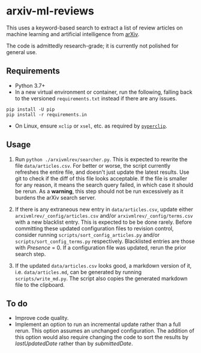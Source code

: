 # arxiv-ml-reviews
This uses a keyword-based search to extract a list of review articles on machine learning and artificial intelligence
from [arXiv](https://arxiv.org/).

The code is admittedly research-grade; it is currently not polished for general use.

## Requirements
* Python 3.7+
* In a new virtual environment or container, run the following, falling back to the versioned `requirements.txt` instead
if there are any issues.
```
pip install -U pip
pip install -r requirements.in
```
* On Linux, ensure `xclip` or `xsel`, etc. as required by
[`pyperclip`](https://pyperclip.readthedocs.io/en/latest/introduction.html#not-implemented-error).

## Usage
1. Run `python ./arxivmlrev/searcher.py`. This is expected to rewrite the file `data/articles.csv`.
For better or worse, the script currently refreshes the entire file, and doesn't just update the latest results.
Use git to check if the diff of this file looks acceptable.
If the file is smaller for any reason, it means the search query failed, in which case it should be rerun.
As a **warning**, this step should not be run excessively as it burdens the arXiv search server.

1. If there is any extraneous new entry in `data/articles.csv`, update either `arxivmlrev/_config/articles.csv` and/or
`arxivmlrev/_config/terms.csv` with a new blacklist entry. This is expected to be be done rarely.
Before committing these updated configuration files to revision control, consider running
`scripts/sort_config_articles.py` and/or `scripts/sort_config_terms.py` respectively.
Blacklisted entries are those with *Presence* = 0. If a configuration file was updated, rerun the prior search step.

1. If the updated `data/articles.csv` looks good, a markdown version of it, i.e. `data/articles.md`, can be generated by
running `scripts/write_md.py`. The script also copies the generated markdown file to the clipboard.

## To do
* Improve code quality.
* Implement an option to run an incremental update rather than a full rerun.
This option assumes an unchanged configuration.
The addition of this option would also require changing the code to sort the results by *lastUpdatedDate* rather than by
*submittedDate*.
